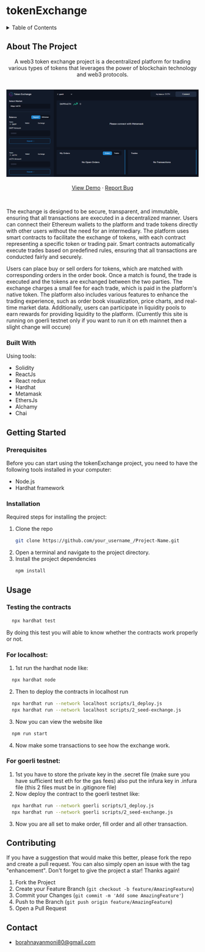 # tokenExchange

<!-- TABLE OF CONTENTS -->
<details>
  <summary>Table of Contents</summary>
  <ol>
    <li>
      <a href="#about-the-project">About The Project</a>
      <ul>
        <li><a href="#built-with">Built With</a></li>
      </ul>
    </li>
    <li>
      <a href="#getting-started">Getting Started</a>
      <ul>
        <li><a href="#prerequisites">Prerequisites</a></li>
        <li><a href="#installation">Installation</a></li>
      </ul>
    </li>
    <li><a href="#usage">Usage</a></li>
    <li><a href="#contributing">Contributing</a></li>
    <li><a href="#contact">Contact</a></li>
  </ol>
</details>

<!-- ABOUT THE PROJECT -->
## About The Project

  <p align="center">
   A web3 token exchange project is a decentralized platform for trading various types of tokens that leverages the power of blockchain technology and web3 protocols.
    <br />
    <br />
    <div align="center">
    <img src="https://github.com/0xnayan/tokenExchange/blob/master/token.png" alt="Logo" >
    </a>
    <br/>
    <br/>
    <a href="https://cool-meadow-8598.on.fleek.co/">View Demo</a>
    ·
    <a href="https://github.com/0xnayan/tokenExchange/issues">Report Bug</a>
  </p>
</div>

</br>
<p>The exchange is designed to be secure, transparent, and immutable, ensuring that all transactions are executed in a decentralized manner. Users can connect their Ethereum wallets to the platform and trade tokens directly with other users without the need for an intermediary. The platform uses smart contracts to facilitate the exchange of tokens, with each contract representing a specific token or trading pair. Smart contracts automatically execute trades based on predefined rules, ensuring that all transactions are conducted fairly and securely.

Users can place buy or sell orders for tokens, which are matched with corresponding orders in the order book. Once a match is found, the trade is executed and the tokens are exchanged between the two parties. The exchange charges a small fee for each trade, which is paid in the platform's native token.
The platform also includes various features to enhance the trading experience, such as order book visualization, price charts, and real-time market data. Additionally, users can participate in liquidity pools to earn rewards for providing liquidity to the platform.
(Currently this site is running on goerli testnet only if you want to run it on eth mainnet then a slight change will occure)
</p>

### Built With
Using tools:

- Solidity
- ReactJs
- React redux
- Hardhat
- Metamask
- EthersJs
- Alchamy
- Chai

<!-- GETTING STARTED -->
## Getting Started

### Prerequisites

Before you can start using the tokenExchange project, you need to have the following tools installed in your computer:
- Node.js
- Hardhat framework


### Installation

Required steps for installing the project:

1. Clone the repo
   ```sh
   git clone https://github.com/your_username_/Project-Name.git
   ```
2. Open a terminal and navigate to the project directory.
3. Install the project dependencies
   ```sh
   npm install
   ```

<!-- USAGE EXAMPLES -->
## Usage
### Testing the contracts
 ```sh
   npx hardhat test
   ```
By doing this test you will able to know whether the contracts work properly or not.

### For localhost:
1. 1st run the hardhat node like:
 ```sh
   npx hardhat node
   ```
2. Then to deploy the contracts in localhost run
 ```sh
   npx hardhat run --network localhost scripts/1_deploy.js
   npx hardhat run --network localhost scripts/2_seed-exchange.js
   ```
3. Now you can view the website like
 ```sh
   npm run start
   ```
4. Now make some transactions to see how the exchange work.
### For goerli testnet:
1. 1st you have to store the private key in the .secret file (make sure you have sufficient test eth for the gas fees) also put the infura key in .infura file
(this 2 files must be in .gitignore file)
2. Now deploy the contract to the goerli testnet like:
 ```sh
   npx hardhat run --network goerli scripts/1_deploy.js
   npx hardhat run --network goerli scripts/2_seed-exchange.js
   ```
3. Now you are all set to make order, fill order and all other transaction.

<!-- CONTRIBUTING -->
## Contributing

If you have a suggestion that would make this better, please fork the repo and create a pull request. You can also simply open an issue with the tag "enhancement".
Don't forget to give the project a star! Thanks again!

1. Fork the Project
2. Create your Feature Branch (`git checkout -b feature/AmazingFeature`)
3. Commit your Changes (`git commit -m 'Add some AmazingFeature'`)
4. Push to the Branch (`git push origin feature/AmazingFeature`)
5. Open a Pull Request

<!-- CONTACT -->
## Contact

- borahnayanmoni80@gmail.com
